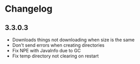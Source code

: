 # Changelog

## 3.3.0.3

- Downloads things not downloading when size is the same
- Don't send errors when creating directories
- Fix NPE with JavaInfo due to GC
- Fix temp directory not clearing on restart
